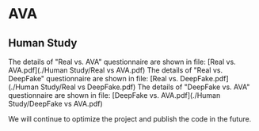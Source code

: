 # AVA

## Human Study
The details of "Real vs. AVA" questionnaire are shown in file: [Real vs. AVA.pdf](./Human Study/Real vs AVA.pdf)
The details of "Real vs. DeepFake" questionnaire are shown in file: [Real vs. DeepFake.pdf](./Human Study/Real vs DeepFake.pdf)
The details of "DeepFake vs. AVA" questionnaire are shown in file: [DeepFake vs. AVA.pdf](./Human Study/DeepFake vs AVA.pdf)

We will continue to optimize the project and publish the code in the future.